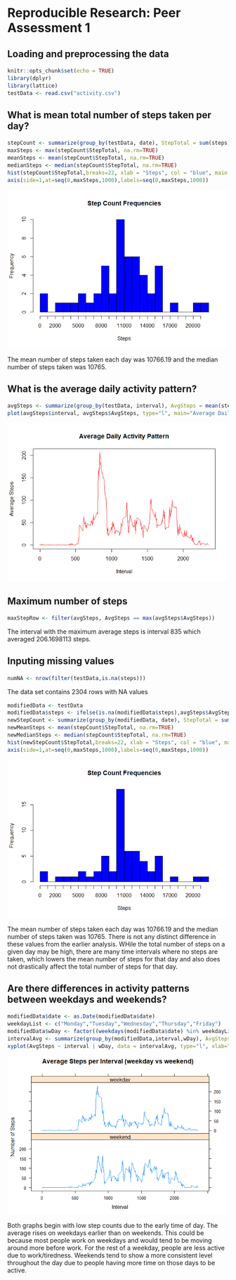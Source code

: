 # Reproducible Research: Peer Assessment 1


## Loading and preprocessing the data

```r
knitr::opts_chunk$set(echo = TRUE)
library(dplyr)
library(lattice)
testData <- read.csv("activity.csv")
```


## What is mean total number of steps taken per day?

```r
stepCount <- summarize(group_by(testData, date), StepTotal = sum(steps))
maxSteps <- max(stepCount$StepTotal, na.rm=TRUE)
meanSteps <- mean(stepCount$StepTotal, na.rm=TRUE)
medianSteps <- median(stepCount$StepTotal, na.rm=TRUE)
hist(stepCount$StepTotal,breaks=22, xlab = "Steps", col = "blue", main = "Step Count Frequencies",xaxt='n')
axis(side=1,at=seq(0,maxSteps,1000),labels=seq(0,maxSteps,1000))
```

![](PA1_template_files/figure-html/meanSteps-1.png)<!-- -->

The mean number of steps taken each day was 10766.19 and the median number of steps taken was 10765.

## What is the average daily activity pattern?

```r
avgSteps <- summarize(group_by(testData, interval), AvgSteps = mean(steps, na.rm=TRUE))
plot(avgSteps$interval, avgSteps$AvgSteps, type="l", main="Average Daily Activity Pattern", xlab="Interval",ylab="Average Steps", col = "red")
```

![](PA1_template_files/figure-html/averageActivity-1.png)<!-- -->


## Maximum number of steps

```r
maxStepRow <- filter(avgSteps, AvgSteps == max(avgSteps$AvgSteps))
```

The interval with the maximum average steps is interval 835 which averaged 206.1698113 steps.

## Inputing missing values

```r
numNA <- nrow(filter(testData,is.na(steps)))
```

The data set contains 2304 rows with NA values


```r
modifiedData <- testData
modifiedData$steps <- ifelse(is.na(modifiedData$steps),avgSteps$AvgSteps[avgSteps$interval %in% modifiedData$interval], modifiedData$steps)
newStepCount <- summarize(group_by(modifiedData, date), StepTotal = sum(steps))
newMeanSteps <- mean(stepCount$StepTotal, na.rm=TRUE)
newMedianSteps <- median(stepCount$StepTotal, na.rm=TRUE)
hist(newStepCount$StepTotal,breaks=22, xlab = "Steps", col = "blue", main = "Step Count Frequencies",xaxt='n')
axis(side=1,at=seq(0,maxSteps,1000),labels=seq(0,maxSteps,1000))
```

![](PA1_template_files/figure-html/modifiedData-1.png)<!-- -->

The mean number of steps taken each day was 10766.19 and the median number of steps taken was 10765. There is not any distinct difference in these values from the earlier analysis. WHile the total number of steps on a given day may be high, there are many time intervals where no steps are taken, which lowers the mean number of steps for that day and also does not drastically affect the total number of steps for that day.

## Are there differences in activity patterns between weekdays and weekends?

```r
modifiedData$date <- as.Date(modifiedData$date)
weekdayList <- c("Monday","Tuesday","Wednesday","Thursday","Friday")
modifiedData$wDay <- factor((weekdays(modifiedData$date) %in% weekdayList),levels=c(FALSE,TRUE), labels=c('weekend','weekday'))
intervalAvg <- summarize(group_by(modifiedData,interval,wDay), AvgSteps = mean(steps, na.rm=TRUE))
xyplot(AvgSteps ~ interval | wDay, data = intervalAvg, type="l", xlab="Interval", ylab="Number of Steps", layout=c(1,2),main="Average Steps per Interval (weekday vs weekend)")
```

![](PA1_template_files/figure-html/weekdays-1.png)<!-- -->

Both graphs begin with low step counts due to the early time of day. The average rises on weekdays earlier than on weekends. This could be because most people work on weekdays and would tend to be moving around more before work. For the rest of a weekday, people are less active due to work/tiredness. Weekends tend to show a more consistent level throughout the day due to people having more time on those days to be active.
